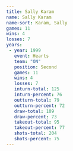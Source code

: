 ```yaml
---
title: Sally Karam
name: Sally Karam
name-sort: Karam, Sally
games: 11
wins: 4
losses: 7
years:
 - year: 1999
   event: Hearts
   team: "ON"
   position: Second
   games: 11
   wins: 4
   losses: 7
   inturn-total: 125
   inturn-percent: 76
   outturn-total: 79
   outturn-percent: 72
   draw-total: 109
   draw-percent: 73
   takeout-total: 95
   takeout-percent: 77
   shots-total: 204
   shots-percent: 75
---
```

